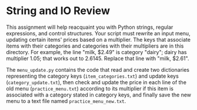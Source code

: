 # String and IO Review

This assignment will help reacquaint you with Python strings, regular expressions, and control structures.
Your script must rewrite an input menu, updating certain items' prices based on a multiplier.
The keys that associate items with their categories and categories with their multipliers are in this directory.
For example, the line "milk, $2.49" is category "dairy"; dairy has multiplier 1.05; that works out to 2.6145.
Replace that line with "milk, $2.61".

The `menu_update.py` contains the code that read and create two dictionaries representing the category keys (`item_categories.txt`) and update keys (`category_update.txt`), 
then check and update the price in each line of the old menu (`practice_menu.txt`) according to its multiplier if this item is associated with a category stated in category keys, 
and finally save the new menu to a text file named `practice_menu_new.txt`.
